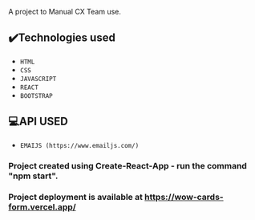 A project to Manual CX Team use.

## ✔️Technologies used

- ``HTML``
- ``CSS``
- ``JAVASCRIPT``
- ``REACT``
- ``BOOTSTRAP``

## 💻API USED 

- ``EMAIJS (https://www.emailjs.com/)``


### Project created using Create-React-App - run the command "npm start".

### Project deployment is available at https://wow-cards-form.vercel.app/



